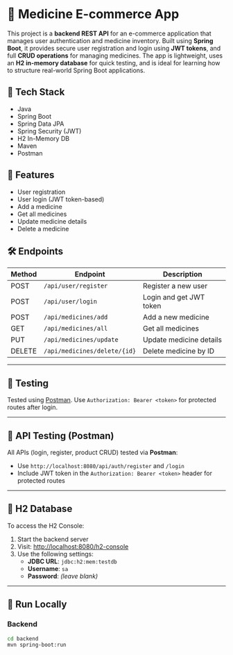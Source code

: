 # 💊 Medicine E-commerce App

This project is a **backend REST API** for an e-commerce application that manages user authentication and medicine inventory. Built using **Spring Boot**, it provides secure user registration and login using **JWT tokens**, and full **CRUD operations** for managing medicines. The app is lightweight, uses an **H2 in-memory database** for quick testing, and is ideal for learning how to structure real-world Spring Boot applications.

## 🔧 Tech Stack
- Java
- Spring Boot
- Spring Data JPA
- Spring Security (JWT)
- H2 In-Memory DB
- Maven
- Postman

## 🚀 Features
- User registration
- User login (JWT token-based)
- Add a medicine
- Get all medicines
- Update medicine details
- Delete a medicine

## 🛠️ Endpoints

| Method | Endpoint                  | Description               |
|--------|---------------------------|---------------------------|
| POST   | `/api/user/register`      | Register a new user       |
| POST   | `/api/user/login`         | Login and get JWT token   |
| POST   | `/api/medicines/add`      | Add a new medicine        |
| GET    | `/api/medicines/all`      | Get all medicines         |
| PUT    | `/api/medicines/update`   | Update medicine details   |
| DELETE | `/api/medicines/delete/{id}` | Delete medicine by ID  |

---

## 🧪 Testing
Tested using [Postman](https://www.postman.com/). Use `Authorization: Bearer <token>` for protected routes after login.

---

## 🧪 API Testing (Postman)

All APIs (login, register, product CRUD) tested via **Postman**:
- Use `http://localhost:8080/api/auth/register` and `/login`
- Include JWT token in the `Authorization: Bearer <token>` header for protected routes

---

## 💾 H2 Database

To access the H2 Console:

1. Start the backend server
2. Visit: [http://localhost:8080/h2-console](http://localhost:8080/h2-console)
3. Use the following settings:
   - **JDBC URL**: `jdbc:h2:mem:testdb`
   - **Username**: `sa`
   - **Password**: *(leave blank)*

---

## 🔧 Run Locally

### Backend
```bash
cd backend
mvn spring-boot:run
